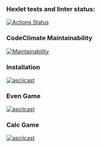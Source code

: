 ### Hexlet tests and linter status:
[![Actions Status](https://github.com/vladislav1923/backend-project-lvl1/actions/workflows/hexlet-check.yml/badge.svg)](https://github.com/vladislav1923/backend-project-lvl1/actions)

### CodeClimate Maintainability
[![Maintainability](https://api.codeclimate.com/v1/badges/887d2b9c72e84c2cc7b0/maintainability)](https://codeclimate.com/github/vladislav1923/backend-project-lvl1/maintainability)

### Installation
[![asciicast](https://asciinema.org/a/MUmYKzcnaSgsjOMN6wezWIW46.svg)](https://asciinema.org/a/MUmYKzcnaSgsjOMN6wezWIW46)

### Even Game
[![asciicast](https://asciinema.org/a/qyOqyM5NyhxyEFTNpopAdk5GN.svg)](https://asciinema.org/a/qyOqyM5NyhxyEFTNpopAdk5GN)

### Calc Game
[![asciicast](https://asciinema.org/a/WQZ7MBArSiiSASTYVC4jzu8io.svg)](https://asciinema.org/a/WQZ7MBArSiiSASTYVC4jzu8io)

